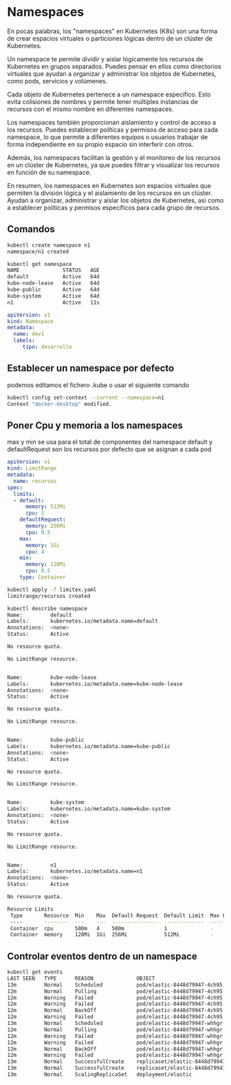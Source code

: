# Namespaces
En pocas palabras, los "namespaces" en Kubernetes (K8s) son una forma de crear espacios virtuales o particiones lógicas dentro de un clúster de Kubernetes.

Un namespace te permite dividir y aislar lógicamente los recursos de Kubernetes en grupos separados. Puedes pensar en ellos como directorios virtuales que ayudan a organizar y administrar los objetos de Kubernetes, como pods, servicios y volúmenes.

Cada objeto de Kubernetes pertenece a un namespace específico. Esto evita colisiones de nombres y permite tener múltiples instancias de recursos con el mismo nombre en diferentes namespaces.

Los namespaces también proporcionan aislamiento y control de acceso a los recursos. Puedes establecer políticas y permisos de acceso para cada namespace, lo que permite a diferentes equipos o usuarios trabajar de forma independiente en su propio espacio sin interferir con otros.

Además, los namespaces facilitan la gestión y el monitoreo de los recursos en un clúster de Kubernetes, ya que puedes filtrar y visualizar los recursos en función de su namespace.

En resumen, los namespaces en Kubernetes son espacios virtuales que permiten la división lógica y el aislamiento de los recursos en un clúster. Ayudan a organizar, administrar y aislar los objetos de Kubernetes, así como a establecer políticas y permisos específicos para cada grupo de recursos.


## Comandos

```sh
kubectl create namespace n1
namespace/n1 created

kubectl get namespace
NAME              STATUS   AGE
default           Active   64d
kube-node-lease   Active   64d
kube-public       Active   64d
kube-system       Active   64d
n1                Active   11s
```

```yaml
apiVersion: v1
kind: Namespace
metadata:
  name: dev1
  labels:
     tipo: desarrollo

```

## Establecer un namespace por defecto
podemos editamos el fichero .kube o usar el siguiente comando

```sh
kubectl config set-context --current --namespace=n1
Context "docker-desktop" modified.
```

## Poner Cpu y memoria a los namespaces
max y min se usa para el total de componentes del namespace
default y defaultRequest son los recursos por defecto que se asignan a cada pod

```yaml
apiVersion: v1
kind: LimitRange
metadata:
  name: recursos
spec:
  limits:
  - default:
      memory: 512Mi
      cpu: 1
    defaultRequest:
      memory: 256Mi
      cpu: 0.5
    max:
      memory: 1Gi
      cpu: 4
    min:
      memory: 128Mi
      cpu: 0.5
    type: Container

```

```sh
kubectl apply -f limitex.yaml
limitrange/recursos created

kubectl describe namespace   
Name:         default
Labels:       kubernetes.io/metadata.name=default
Annotations:  <none>
Status:       Active

No resource quota.

No LimitRange resource.


Name:         kube-node-lease
Labels:       kubernetes.io/metadata.name=kube-node-lease
Annotations:  <none>
Status:       Active

No resource quota.

No LimitRange resource.


Name:         kube-public
Labels:       kubernetes.io/metadata.name=kube-public
Annotations:  <none>
Status:       Active

No resource quota.

No LimitRange resource.


Name:         kube-system
Labels:       kubernetes.io/metadata.name=kube-system
Annotations:  <none>
Status:       Active

No resource quota.

No LimitRange resource.


Name:         n1
Labels:       kubernetes.io/metadata.name=n1
Annotations:  <none>
Status:       Active

No resource quota.

Resource Limits
 Type       Resource  Min    Max  Default Request  Default Limit  Max Limit/Request Ratio
 ----       --------  ---    ---  ---------------  -------------  -----------------------
 Container  cpu       500m   4    500m             1              -
 Container  memory    128Mi  1Gi  256Mi            512Mi          -

```

## Controlar eventos dentro de un namespace

```sh
kubectl get events
LAST SEEN   TYPE      REASON              OBJECT                          MESSAGE
13m         Normal    Scheduled           pod/elastic-8448d79947-4ch95    Successfully assigned n1/elastic-8448d79947-4ch95 to docker-desktop
12m         Normal    Pulling             pod/elastic-8448d79947-4ch95    Pulling image "elasticsearch:7.6.0"
12m         Warning   Failed              pod/elastic-8448d79947-4ch95    Failed to pull image "elasticsearch:7.6.0": rpc error: code = Unknown desc = no matching manifest for linux/arm64/v8 in the manifest list entries
12m         Warning   Failed              pod/elastic-8448d79947-4ch95    Error: ErrImagePull
12m         Normal    BackOff             pod/elastic-8448d79947-4ch95    Back-off pulling image "elasticsearch:7.6.0"
12m         Warning   Failed              pod/elastic-8448d79947-4ch95    Error: ImagePullBackOff
13m         Normal    Scheduled           pod/elastic-8448d79947-whhgr    Successfully assigned n1/elastic-8448d79947-whhgr to docker-desktop
12m         Normal    Pulling             pod/elastic-8448d79947-whhgr    Pulling image "elasticsearch:7.6.0"
12m         Warning   Failed              pod/elastic-8448d79947-whhgr    Failed to pull image "elasticsearch:7.6.0": rpc error: code = Unknown desc = no matching manifest for linux/arm64/v8 in the manifest list entries
12m         Warning   Failed              pod/elastic-8448d79947-whhgr    Error: ErrImagePull
12m         Normal    BackOff             pod/elastic-8448d79947-whhgr    Back-off pulling image "elasticsearch:7.6.0"
12m         Warning   Failed              pod/elastic-8448d79947-whhgr    Error: ImagePullBackOff
13m         Normal    SuccessfulCreate    replicaset/elastic-8448d79947   Created pod: elastic-8448d79947-whhgr
13m         Normal    SuccessfulCreate    replicaset/elastic-8448d79947   Created pod: elastic-8448d79947-4ch95
13m         Normal    ScalingReplicaSet   deployment/elastic              Scaled up replica set elastic-8448d79947 to 2
```